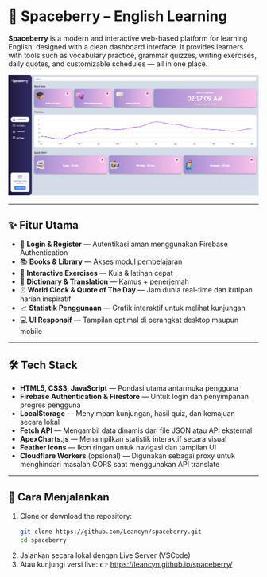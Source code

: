 # 🚀 Spaceberry – English Learning

**Spaceberry** is a modern and interactive web-based platform for learning English, designed with a clean dashboard interface. It provides learners with tools such as vocabulary practice, grammar quizzes, writing exercises, daily quotes, and customizable schedules — all in one place.

![Spaceberry Screenshot](assets/img/homepage.png)

---

## ✨ Fitur Utama

- 🔐 **Login & Register** — Autentikasi aman menggunakan Firebase Authentication
- 📚 **Books & Library** — Akses modul pembelajaran
- 🧠 **Interactive Exercises** — Kuis & latihan cepat
- 💬 **Dictionary & Translation** — Kamus + penerjemah
- ⏰ **World Clock & Quote of The Day** — Jam dunia real-time dan kutipan harian inspiratif
- 📈 **Statistik Penggunaan** — Grafik interaktif untuk melihat kunjungan
- 💻 **UI Responsif** — Tampilan optimal di perangkat desktop maupun mobile

---

## 🛠️ Tech Stack

- **HTML5, CSS3, JavaScript** — Pondasi utama antarmuka pengguna
- **Firebase Authentication & Firestore** — Untuk login dan penyimpanan progres pengguna
- **LocalStorage** — Menyimpan kunjungan, hasil quiz, dan kemajuan secara lokal
- **Fetch API** — Mengambil data dinamis dari file JSON atau API eksternal
- **ApexCharts.js** — Menampilkan statistik interaktif secara visual
- **Feather Icons** — Ikon ringan untuk navigasi dan tampilan UI
- **Cloudflare Workers** (opsional) — Digunakan sebagai proxy untuk menghindari masalah CORS saat menggunakan API translate

---

## 🔧 Cara Menjalankan

1. Clone or download the repository:
   ```bash
   git clone https://github.com/Leancyn/spaceberry.git
   cd spaceberry
   ```
2. Jalankan secara lokal dengan Live Server (VSCode)
3. Atau kunjungi versi live:
👉 https://leancyn.github.io/spaceberry/
